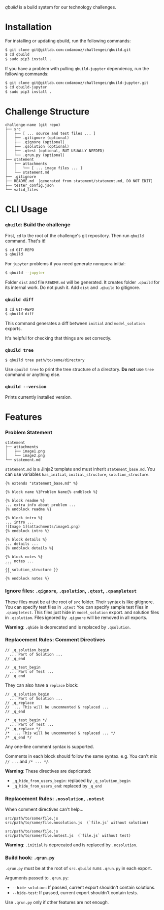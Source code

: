 *qbuild* is a build system for our technology challenges.

# Installation

For installing or updating qbuild, run the following commands:

```bash
$ git clone git@gitlab.com:codamooz/challenges/qbuild.git
$ cd qbuild
$ sudo pip3 install . 
```

If you have a problem with pulling `qbuild-jupyter` dependency, run the following commands:

```bash
$ git clone git@gitlab.com:codamooz/challenges/qbuild-jupyter.git
$ cd qbuild-jupyter
$ sudo pip3 install . 
``` 

# Challenge Structure

```
challenge-name (git repo)
├── src
│   ├── [ ... source and test files ... ]
│   ├── .gitignore (optional)
│   ├── .qignore (optional)
│   ├── .qsolution (optional)
│   ├── .qtest (optional, BUT USUALLY NEEDED)
│   └── .qrun.py (optional)
├── statement
│   ├── attachments
│   │   └── [ ... image files ... ]
│   └── statement.md
├── .gitignore
├── README.md  (generated from statement/statement.md, DO NOT EDIT)
├── tester_config.json
└── valid_files
```

# CLI Usage

### `qbuild`: Build the challenge

First, `cd` to the root of the challenge's git repository. Then run `qbuild` command. That's it!

```bash
$ cd GIT-REPO
$ qbuild
```

For `jupyter` problems if you need generate nonquera initial:

```bash
$ qbuild --jupyter
```

Folder `dist` and file `README.md` will be generated.
It creates folder `.qbuild` for its internal work.
Do not push it. Add `dist` and `.qbuild` to gitignore.

### `qbuild diff`

```bash
$ cd GIT-REPO
$ qbuild diff
```

This command generates a diff between
`initial` and `model_solution` exports.

It's helpful for checking that things are set correctly.

### `qbuild tree`

```bash
$ qbuild tree path/to/some/directory
```

Use `qbuild tree` to print the tree structure of a directory.
**Do not** use `tree` command or anything else.

### `qbuild --version`

Prints currently installed version.


# Features

### Problem Statement

```
statement
├── attachments
│   ├── image1.png
│   └── image2.png
└── statement.md
```

`statement.md` is a Jinja2 template and must inherit `statement_base.md`.
You can use variables `has_initial`, `initial_structure`, `solution_structure`.

    {% extends "statement_base.md" %}
    
    {% block name %}Problem Name{% endblock %}
    
    {% block readme %}
    ... extra info about problem ...
    {% endblock readme %}
    
    {% block intro %}
    ... intro ...
    ![Image 1](attachments/image1.png)
    {% endblock intro %}
    
    {% block details %}
    ... details ...
    {% endblock details %}
    
    {% block notes %}
    ... notes ...
    ```
    {{ solution_structure }}
    ```
    {% endblock notes %}


### Ignore files: `.qignore`, `.qsolution`, `.qtest`, `.qsampletest`

These files must be at the root of `src` folder.
Their syntax is like gitignore.
You can specify test files in `.qtest`
You can specify sample test files in `.qsampletest`. This files just hide in `model_solution` export.
and solution files in `.qsolution`.
Files ignored by `.qignore` will be removed in all exports.

**Warning**: `.qhide` is deprecated and is replaced by `.qsolution`.


### Replacement Rules: Comment Directives

```
// _q_solution_begin
  ... Part of Solution ...
// _q_end

// _q_test_begin
  ... Part of Test ...
// _q_end
```

They can also have a `replace` block:

```
// _q_solution_begin
  ... Part of Solution ...
// _q_replace
//  ... This will be uncommented & replaced ...
// _q_end

/* _q_test_begin */
  ... Part of Test ...
/* _q_replace */
/*  ... This will be uncommented & replaced ... */
/* _q_end */
```

Any one-line comment syntax is supported.

Comments in each block should follow the same syntax.
e.g. You can't mix `// ...` and `/* ... */`.

**Warning**: These directives are depricated:

- `_q_hide_from_users_begin`: replaced by `_q_solution_begin`
- `_q_hide_from_users_end`: replaced by `_q_end`

### Replacement Rules: `.nosolution`, `.notest`

When comment directives can't help... 

```
src/path/to/some/file.js
src/path/to/some/file.nosolution.js  (`file.js` without solution)

src/path/to/some/file.js
src/path/to/some/file.notest.js  (`file.js` without test)
```

**Warning**: `.initial` is deprecated and is replaced by `.nosolution`.


### Build hook: `.qrun.py`

`.qrun.py` must be at the root of `src`.
`qbuild` runs `.qrun.py` in each export.

Arguments passed to `.qrun.py`:

- `--hide-solution`: If passed, current export shouldn't contain solutions.
- `--hide-test`: If passed, current export shouldn't contain tests.

Use `.qrun.py` only if other features are not enough.
